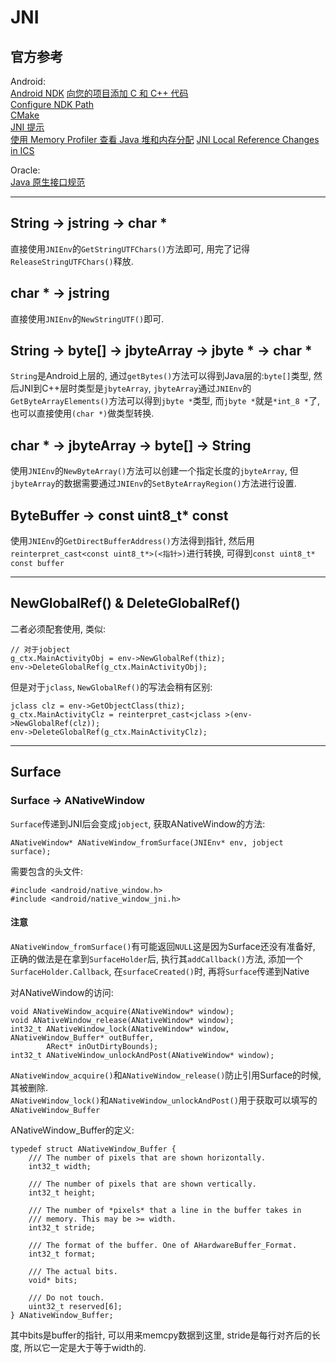 # JNI

## 官方参考
Android:  
    [Android NDK](https://developer.android.com/ndk)
    [向您的项目添加 C 和 C++ 代码](https://developer.android.com/studio/projects/add-native-code.html)  
    [Configure NDK Path](https://github.com/android/ndk-samples/wiki/Configure-NDK-Path)  
    [CMake](https://developer.android.com/ndk/guides/cmake.html)  
    [JNI 提示](https://developer.android.com/training/articles/perf-jni)  
    [使用 Memory Profiler 查看 Java 堆和内存分配](https://developer.android.com/studio/profile/memory-profiler#jni-references)
    [JNI Local Reference Changes in ICS](https://android-developers.googleblog.com/2011/11/jni-local-reference-changes-in-ics.html)


Oracle:  
[Java 原生接口规范](http://docs.oracle.com/javase/7/docs/technotes/guides/jni/spec/jniTOC.html)

---
## String -> jstring -> char *
直接使用`JNIEnv`的`GetStringUTFChars()`方法即可, 用完了记得`ReleaseStringUTFChars()`释放.

## char * -> jstring 
直接使用`JNIEnv`的`NewStringUTF()`即可.

## String -> byte[] -> jbyteArray -> jbyte * -> char *
`String`是Android上层的, 通过`getBytes()`方法可以得到Java层的:`byte[]`类型, 然后JNI到C++层时类型是`jbyteArray`, `jbyteArray`通过`JNIEnv`的`GetByteArrayElements()`方法可以得到`jbyte *`类型, 而`jbyte *`就是`*int_8 *`了, 也可以直接使用`(char *)`做类型转换.

## char * -> jbyteArray -> byte[] -> String
使用`JNIEnv`的`NewByteArray()`方法可以创建一个指定长度的`jbyteArray`, 但`jbyteArray`的数据需要通过`JNIEnv`的`SetByteArrayRegion()`方法进行设置.

## ByteBuffer -> const uint8_t* const 
使用`JNIEnv`的`GetDirectBufferAddress()`方法得到指针, 然后用`reinterpret_cast<const uint8_t*>(<指针>)`进行转换, 可得到`const uint8_t* const buffer`

---
## NewGlobalRef() & DeleteGlobalRef()
二者必须配套使用, 类似:
```
// 对于jobject
g_ctx.MainActivityObj = env->NewGlobalRef(thiz);
env->DeleteGlobalRef(g_ctx.MainActivityObj);
```
但是对于`jclass`, `NewGlobalRef()`的写法会稍有区别:
```
jclass clz = env->GetObjectClass(thiz);
g_ctx.MainActivityClz = reinterpret_cast<jclass >(env->NewGlobalRef(clz));
env->DeleteGlobalRef(g_ctx.MainActivityClz);
```

---
## Surface
### Surface -> ANativeWindow
`Surface`传递到JNI后会变成`jobject`, 获取ANativeWindow的方法:
```
ANativeWindow* ANativeWindow_fromSurface(JNIEnv* env, jobject surface);
```
需要包含的头文件:
```
#include <android/native_window.h>
#include <android/native_window_jni.h>
```

#### 注意
`ANativeWindow_fromSurface()`有可能返回`NULL`这是因为Surface还没有准备好, 正确的做法是在拿到`SurfaceHolder`后, 执行其`addCallback()`方法, 添加一个`SurfaceHolder.Callback`, 在`surfaceCreated()`时, 再将`Surface`传递到Native

对ANativeWindow的访问:
```
void ANativeWindow_acquire(ANativeWindow* window);
void ANativeWindow_release(ANativeWindow* window);
int32_t ANativeWindow_lock(ANativeWindow* window, ANativeWindow_Buffer* outBuffer,
        ARect* inOutDirtyBounds);
int32_t ANativeWindow_unlockAndPost(ANativeWindow* window);
```
`ANativeWindow_acquire()`和`ANativeWindow_release()`防止引用Surface的时候, 其被删除.  
`ANativeWindow_lock()`和`ANativeWindow_unlockAndPost()`用于获取可以填写的`ANativeWindow_Buffer`

ANativeWindow_Buffer的定义:
```
typedef struct ANativeWindow_Buffer {
    /// The number of pixels that are shown horizontally.
    int32_t width;

    /// The number of pixels that are shown vertically.
    int32_t height;

    /// The number of *pixels* that a line in the buffer takes in
    /// memory. This may be >= width.
    int32_t stride;

    /// The format of the buffer. One of AHardwareBuffer_Format.
    int32_t format;

    /// The actual bits.
    void* bits;

    /// Do not touch.
    uint32_t reserved[6];
} ANativeWindow_Buffer;
```
其中bits是buffer的指针, 可以用来memcpy数据到这里, stride是每行对齐后的长度, 所以它一定是大于等于width的.


